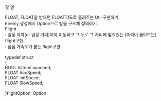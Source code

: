 할 일

FLOAT, FLOAT을 받으면 FLOAT각도로 돌려주는 Util 구현하기. </br>
Enemy 생성에서 Option으로 받을 구조체 정의하기.</br>
Flight</br>
	: 일정 위치(or 일정 거리)까지 이동하고 그 뒤로 그 자리에 멈춰있는 (속력이 줄어드는) flight구현.</br>
	: 점점 가속도가 붙는 flight구현.</br>
</br>
typedef struct</br>
{</br>
	BOOL IsItemLaunched;</br>
	FLOAT AccSpeed;</br>
	FLOAT InitSpeed;</br>
	FLOAT SlowSpeed;</br>
</br>
}flightOption, Option
